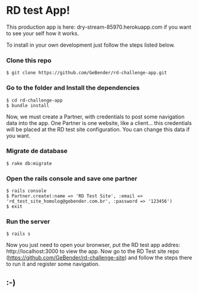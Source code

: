 # RD test App!

This production app is here: dry-stream-85970.herokuapp.com if you want to see your self how it works. 

To install in your own development just follow the steps listed below.

### Clone this repo
    $ git clone https://github.com/GeBender/rd-challenge-app.git

### Go to the folder and Install the dependencies
    $ cd rd-challenge-app
    $ bundle install

Now, we must create a Partner, with credentials to post some navigation data into the app. One Partner is one website, like a client... this credentials will be placed at the RD test site configuration. You can change this data if you want.

### Migrate de database

    $ rake db:migrate

### Open the rails console and save one partner
    $ rails console
    $ Partner.create(:name => 'RD Test Site', :email => 'rd_test_site_homolog@gebender.com.br', :password => '123456')
    $ exit

### Run the server
    $ rails s

Now you just need to open your bronwser, put the RD test app addres: http://localhost:3000 to view the app. Now go to the RD Test site repo (https://github.com/GeBender/rd-challenge-site) and follow the steps there to run it and register some navigation. 

## :-)

